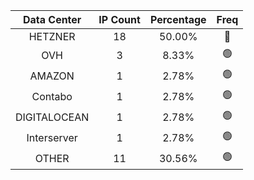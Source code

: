 | Data Center | IP Count | Percentage | Freq |
|:------------:|:--------:|:-----------:|:-----:|
| HETZNER | 18 | 50.00% | 🔴 |
| OVH | 3 | 8.33% | 🟢 |
| AMAZON | 1 | 2.78% | 🟢 |
| Contabo | 1 | 2.78% | 🟢 |
| DIGITALOCEAN | 1 | 2.78% | 🟢 |
| Interserver | 1 | 2.78% | 🟢 |
| OTHER | 11 | 30.56% | 🟢 |
